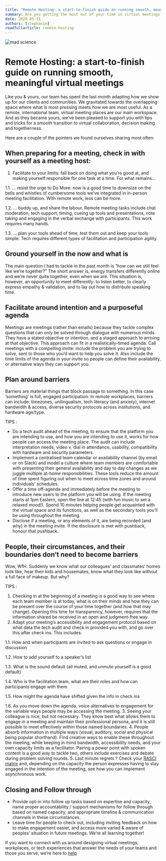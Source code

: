 ```yaml
---
title: "Remote Hosting: a start-to-finish guide on running smooth, meaningful virtual meetings"
summary: Are you getting the most out of your time in virtual meetings? Over the past few weeks, we’ve been pleased to support folks through their smooth transition to virtual collaboration, decision making and togetherness. Here are the six tips to running smooth virtual meetings we found ourselves sharing most often.
date: 2020-05-11
authors: [stephanie]
readfullarticle: remote-hosting
---
```


<img src="/assets/img/blog/remote-work-article@2x.jpg" class="center-element" alt="mad science" />

# Remote Hosting: a start-to-finish guide on running smooth, meaningful virtual meetings

Like you & yours, our team has spent the last month adapting how we show up for our clients and communities. We gravitated towards the overlapping space where what is most pressing meets how we are most useful. As a remote, international team, virtual meeting places are our main workspace. And as they became yours, we’ve been pleased to support you with tips and tricks for a smooth transition to virtual collaboration, decision making and togetherness.

Here are a couple of the pointers we found ourselves sharing most often:

## When preparing for a meeting, check in with yourself as a meeting host:

1. Facilitate to your limits: fall back on doing what you’re good at, and making yourself responsible for one task at a time. For what remains…

  1.1. … resist the urge to Do More: now is a good time to downsize on the bells and whistles of cumbersome tools we’ve integrated in in-person meeting facilitation. With remote work, less can be more.

  1.2. … buddy up, and share the labour. Remote meeting tasks include chat moderation, tech support, timing, cueing up tools and presentations, note taking and engaging in the verbal exchange with participants. This work requires many hands.

  1.3. … plan your tools ahead of time, test them out and keep your tools simple. Tech requires different types of facilitation and participation agility.

## Ground yourself in the now and what is

The main question I had to tackle in the past month is “how can we still feel like we’re together?” The short answer is, energy transfers differently online and we’re never quite together, even when we are. This situation is, however, an opportunity to meet differently: to listen better, to clearly express empathy & validation, and to lay out how to distribute speaking time.

## Facilitate around intention and a purposeful agenda

Meetings are meetings (rather than emails) because they tackle complex questions that can only be solved through dialogue with numerous minds. They have a stated objective or intention, and a staged approach to arriving at that objective. This approach can fit in a realistically-timed agenda. Call meetings with a compelling invite: include the problem you are trying to solve, sent to those who you’d want to help you solve it. Also include the time limits of the agenda in your invite so people can define their availability, or alternative ways they can support you.

## Plan around barriers

Barriers are material things that block passage to something. In this case ‘something’ is full, engaged participation. In remote workplaces, barriers can include: timezones, unilingualism, tech literacy (and anxiety), internet bandwidth & access, diverse security protocols across institutions, and hardware age/type.

TIPS :

* Do a tech audit ahead of the meeting, to ensure that the platform you are intending to use, and how you are intending to use it, works for how people can access the meeting place. The audit can include interpretation needs, video v. dial in attendance, usability, compatibility with hardware and security parameters.
* Implement a centralised team calendar or availability channel (by email or on Slack) and model a culture where team members are comfortable with presenting their general availability and day to day changes as we juggle multiple at-home responsibilities. These tools reduce the amount of time spent figuring out when to meet across time zones and around individuals’ schedules.
* Offer a time off-agenda and immediately before the meeting to introduce new users to the platform you will be using. If the meeting starts at 1pm Eastern, open the line at 12:45 (with fun music to set a relaxed mood!). Spend 10 minutes helping people get acquainted with the virtual space and its functions, as well as the secondary tools you’ll be using throughout the meeting.
* Disclose if a meeting, or any elements of it, are being recorded (and why) in the meeting invite. If the disclosure is met with pushback, honour that pushback.

## People, their circumstances, and their boundaries don’t need to become barriers

Wow, WfH. Suddenly we know what our colleagues’ and classmates’ homes look like, hear their kids and housemates, know what they look like without a full face of makeup. But why?

TIPS :

1. Checking in at the beginning of a meeting is a good way to see where each team member is at today, what is on their minds and how they can be present over the course of your time together (and how that may change). Opening this time for transparency, however, requires that the information shared be received in an open and judgment-free way.
2. Adapt your meeting’s accessibility and engagement protocol based on what data the tech audit and check in provided you with, and go over this after check ins. This includes:

  1.1. How and when participants are invited to ask questions or engage in discussion

  1.2. How to add yourself to a speaker’s list

  1.3. What is the sound default (all muted, and unmute yourself is a good default)

  1.4. Who is the facilitation team, what are their roles and how can participants engage with them

  1.5. How might the agenda have shifted given the info in check ins

  1.6. As you move down the agenda, voice alternatives to engagement for the variable ways people may be accessing the meeting.
3. Seeing your colleague is nice, but not necessary. They know best what allows them to engage in a meeting and maintain their professional persona, and it is still possible to meet effectively within those named boundaries.
4. People absorb information in multiple ways (visual, auditory, social and physical being popular shorthand). Find creative ways to enable these throughout the meeting, while keeping in mind bandwidth, accessibility needs, and your own capacity limits as a facilitator. Pairing a power point with spoken content is a good way to tackle two, others include exercises and debate during problem solving rounds.
5. Last minute regrets ? Check your [RASCI matrix](https://www.eltis.org/it/glossary/rasci-matrix) and, depending on the capacity the person expresses having to stay engaged in the intention of the meeting, see how you can implement asynchronous work.

## Closing and Follow through

* Provide opt-in into follow up tasks based on expertise and capacity, name proper accountability / support mechanisms for follow through based on named capacity, and appropriate timeline & communication channels in these circumstances.
* Leave time for people to check out, including inviting feedback on how to make engagement easier, and access more varied & aware of peoples’ situation in future meetings. We’re all learning together!

If you want to connect with us around designing virtual meetings, workplaces, or tech experiences that answer the needs of your teams and those you serve, we’re here to <a href="/contact">help</a>

